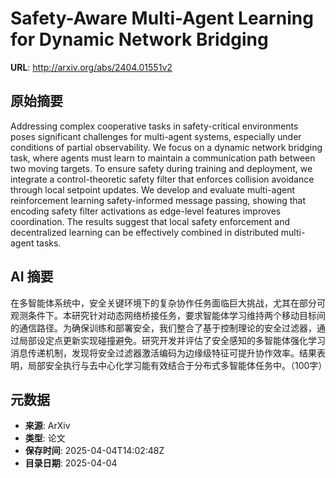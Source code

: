 # Safety-Aware Multi-Agent Learning for Dynamic Network Bridging

**URL**: http://arxiv.org/abs/2404.01551v2

## 原始摘要

Addressing complex cooperative tasks in safety-critical environments poses
significant challenges for multi-agent systems, especially under conditions of
partial observability. We focus on a dynamic network bridging task, where
agents must learn to maintain a communication path between two moving targets.
To ensure safety during training and deployment, we integrate a
control-theoretic safety filter that enforces collision avoidance through local
setpoint updates. We develop and evaluate multi-agent reinforcement learning
safety-informed message passing, showing that encoding safety filter
activations as edge-level features improves coordination. The results suggest
that local safety enforcement and decentralized learning can be effectively
combined in distributed multi-agent tasks.


## AI 摘要

在多智能体系统中，安全关键环境下的复杂协作任务面临巨大挑战，尤其在部分可观测条件下。本研究针对动态网络桥接任务，要求智能体学习维持两个移动目标间的通信路径。为确保训练和部署安全，我们整合了基于控制理论的安全过滤器，通过局部设定点更新实现碰撞避免。研究开发并评估了安全感知的多智能体强化学习消息传递机制，发现将安全过滤器激活编码为边缘级特征可提升协作效率。结果表明，局部安全执行与去中心化学习能有效结合于分布式多智能体任务中。（100字）

## 元数据

- **来源**: ArXiv
- **类型**: 论文
- **保存时间**: 2025-04-04T14:02:48Z
- **目录日期**: 2025-04-04
